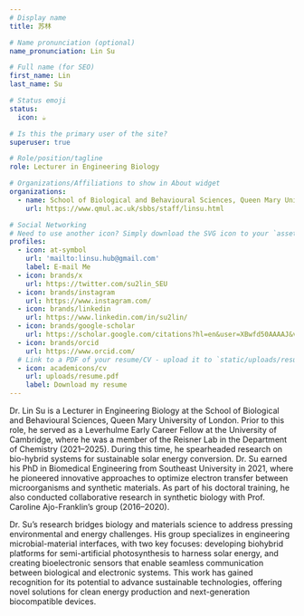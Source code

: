 ```yaml
---
# Display name
title: 苏林

# Name pronunciation (optional)
name_pronunciation: Lin Su

# Full name (for SEO)
first_name: Lin
last_name: Su

# Status emoji
status:
  icon: ☕️

# Is this the primary user of the site?
superuser: true

# Role/position/tagline
role: Lecturer in Engineering Biology

# Organizations/Affiliations to show in About widget
organizations:
  - name: School of Biological and Behavioural Sciences, Queen Mary University of London
    url: https://www.qmul.ac.uk/sbbs/staff/linsu.html

# Social Networking
# Need to use another icon? Simply download the SVG icon to your `assets/media/icons/` folder.
profiles:
  - icon: at-symbol
    url: 'mailto:linsu.hub@gmail.com'
    label: E-mail Me
  - icon: brands/x
    url: https://twitter.com/su2lin_SEU
  - icon: brands/instagram
    url: https://www.instagram.com/
  - icon: brands/linkedin
    url: https://www.linkedin.com/in/su2lin/
  - icon: brands/google-scholar
    url: https://scholar.google.com/citations?hl=en&user=XBwfd50AAAAJ&view_op=list_works&sortby=pubdate
  - icon: brands/orcid
    url: https://www.orcid.com/
  # Link to a PDF of your resume/CV - upload it to `static/uploads/resume.pdf`
  - icon: academicons/cv
    url: uploads/resume.pdf
    label: Download my resume
---
```


Dr. Lin Su is a Lecturer in Engineering Biology at the School of Biological and Behavioural Sciences, Queen Mary University of London. Prior to this role, he served as a Leverhulme Early Career Fellow at the University of Cambridge, where he was a member of the Reisner Lab in the Department of Chemistry (2021–2025). During this time, he spearheaded research on bio-hybrid systems for sustainable solar energy conversion. Dr. Su earned his PhD in Biomedical Engineering from Southeast University in 2021, where he pioneered innovative approaches to optimize electron transfer between microorganisms and synthetic materials. As part of his doctoral training, he also conducted collaborative research in synthetic biology with Prof. Caroline Ajo-Franklin’s group (2016–2020).

Dr. Su’s research bridges biology and materials science to address pressing environmental and energy challenges. His group specializes in engineering microbial-material interfaces, with two key focuses: developing biohybrid platforms for semi-artificial photosynthesis to harness solar energy, and creating bioelectronic sensors that enable seamless communication between biological and electronic systems. This work has gained recognition for its potential to advance sustainable technologies, offering novel solutions for clean energy production and next-generation biocompatible devices.
